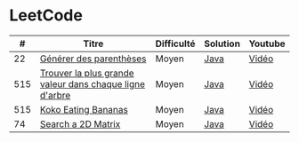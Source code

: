 LeetCode
========

| # | Titre | Difficulté | Solution | Youtube |
|---|---|---|---|---|
| 22 | [Générer des parenthèses](https://leetcode.com/problems/generate-parentheses/) | Moyen | [Java](https://github.com/MiguelSteph/algorithms/blob/main/leetcode/GenerateParentheses.java) | [Vidéo](https://youtu.be/vnICp7TjwPE) |
| 515 | [Trouver la plus grande valeur dans chaque ligne d'arbre](https://leetcode.com/problems/find-largest-value-in-each-tree-row/) | Moyen | [Java](https://github.com/MiguelSteph/algorithms/blob/main/leetcode/FindLargestValueInEachTreeRow.java) | [Vidéo](https://youtu.be/vUZYhd2BgUw) |
| 515 | [Koko Eating Bananas](https://leetcode.com/problems/koko-eating-bananas/) | Moyen | [Java](https://github.com/MiguelSteph/algorithms/blob/main/leetcode/KokoEatingBananas.java) | [Vidéo](https://youtu.be/qnXH24_mILI) |
| 74 | [Search a 2D Matrix](https://leetcode.com/problems/search-a-2d-matrix/) | Moyen | [Java](https://github.com/MiguelSteph/algorithms/blob/main/leetcode/SearchA2DMatrix.java) | [Vidéo]() |
